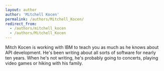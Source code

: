 ```yaml
---
layout: author
author: 'Mitchell Kocen'
permalink: /authors/Mitchell_Kocen/
redirect_from:
  - /authors/mitchell_kocen
  - /authors/Mitchell_Kocen
---
```


Mitch Kocen is working with IBM to teach you as much as he knows about API development. He's been writing about all sorts of software for nearly ten years. When he's not writing, he's probably going to concerts, playing video games or hiking with his family.
